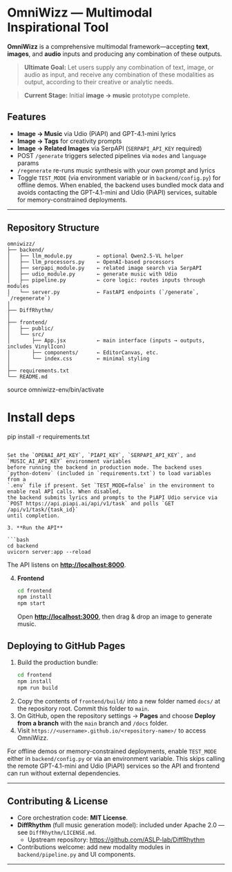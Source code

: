 # OmniWizz — Multimodal Inspirational Tool

**OmniWizz** is a comprehensive multimodal framework—accepting **text**, **images**, and **audio** inputs and producing any combination of these outputs.

> **Ultimate Goal:** Let users supply any combination of text, image, or audio as input, and receive any combination of these modalities as output, according to their creative or analytic needs.

> **Current Stage:** Initial **image → music** prototype complete.


## Features
- **Image → Music** via Udio (PiAPI) and GPT-4.1-mini lyrics
- **Image → Tags** for creativity prompts
- **Image → Related Images** via SerpAPI (`SERPAPI_API_KEY` required)
- POST `/generate` triggers selected pipelines via `modes` and `language` params
- `/regenerate` re-runs music synthesis with your own prompt and lyrics
- Toggle `TEST_MODE` (via environment variable or in `backend/config.py`) for offline demos.
  When enabled, the backend uses bundled mock data and avoids contacting the
  GPT-4.1-mini and Udio (PiAPI) services, suitable for memory-constrained deployments.

---

## Repository Structure

```
omniwizz/
├── backend/                 
│   ├── llm_module.py        ← optional Qwen2.5-VL helper
│   ├── llm_processors.py    ← OpenAI-based processors
│   ├── serpapi_module.py    ← related image search via SerpAPI
│   ├── udio_module.py       ← generate music with Udio
│   ├── pipeline.py          ← core logic: routes inputs through modules
│   └── server.py            ← FastAPI endpoints (`/generate`, `/regenerate`)
│
├── DiffRhythm/              
│
├── frontend/                
│   ├── public/
│   └── src/
│       ├── App.jsx          ← main interface (inputs → outputs, includes VinylIcon)
│       ├── components/      ← EditorCanvas, etc.
│       └── index.css        ← minimal styling
│
├── requirements.txt         
└── README.md                
```

   source omniwizz-env/bin/activate

   # Install deps
   pip install -r requirements.txt
   ```

  Set the `OPENAI_API_KEY`, `PIAPI_KEY`, `SERPAPI_API_KEY`, and `MUSIC_AI_API_KEY` environment variables
  before running the backend in production mode. The backend uses
  `python-dotenv` (included in `requirements.txt`) to load variables from a
  `.env` file if present. Set `TEST_MODE=false` in the environment to enable real API calls. When disabled,
   the backend submits lyrics and prompts to the PiAPI Udio service via
   `POST https://api.piapi.ai/api/v1/task` and polls `GET /api/v1/task/{task_id}`
   until completion.

3. **Run the API**

   ```bash
   cd backend
   uvicorn server:app --reload
   ```

   The API listens on **[http://localhost:8000](http://localhost:8000)**.

4. **Frontend**

   ```bash
   cd frontend
   npm install
   npm start
   ```


   Open **[http://localhost:3000](http://localhost:3000)**, then drag & drop an image to generate music.

## Deploying to GitHub Pages

1. Build the production bundle:
   ```bash
   cd frontend
   npm install
   npm run build
   ```
2. Copy the contents of `frontend/build/` into a new folder named `docs/` at the repository root. Commit this folder to `main`.
3. On GitHub, open the repository settings → **Pages** and choose **Deploy from a branch** with the `main` branch and `/docs` folder.
4. Visit `https://<username>.github.io/<repository-name>/` to access OmniWizz.


For offline demos or memory-constrained deployments, enable `TEST_MODE` either in `backend/config.py` or via an environment variable. This skips calling the remote GPT-4.1-mini and Udio (PiAPI) services so the API and frontend can run without external dependencies.

---

## Contributing & License

- Core orchestration code: **MIT License**.  
- **DiffRhythm** (full music generation model): included under Apache 2.0 — see `DiffRhythm/LICENSE.md`.  
  - Upstream repository: https://github.com/ASLP-lab/DiffRhythm  
- Contributions welcome: add new modality modules in `backend/pipeline.py` and UI components.

---
